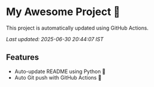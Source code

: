 # My Awesome Project 🚀

This project is automatically updated using GitHub Actions.

_Last updated: 2025-06-30 20:44:07 IST_

## Features
- Auto-update README using Python 🐍
- Auto Git push with GitHub Actions 🤖

